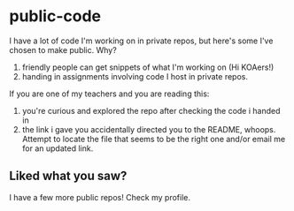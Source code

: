 # public-code

I have a lot of code I'm working on in private repos, but here's some I've chosen to make public. Why?
1) friendly people can get snippets of what I'm working on (Hi KOAers!)
2) handing in assignments involving code I host in private repos.

If you are one of my teachers and you are reading this:
1) you're curious and explored the repo after checking the code i handed in
2) the link i gave you accidentally directed you to the README, whoops. Attempt to locate the file that seems to be the right one and/or email me for an updated link.

## Liked what you saw?
I have a few more public repos! Check my profile.